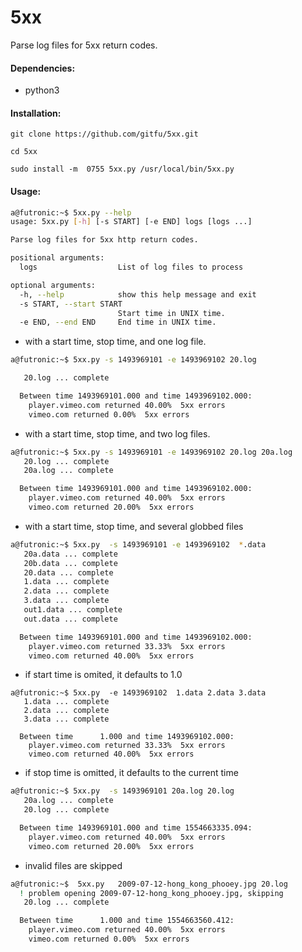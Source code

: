 # 5xx
Parse log files for 5xx return codes.

#### Dependencies:
* python3

#### Installation:
```
git clone https://github.com/gitfu/5xx.git

cd 5xx

sudo install -m  0755 5xx.py /usr/local/bin/5xx.py
```

#### Usage:

```sh
a@futronic:~$ 5xx.py --help
usage: 5xx.py [-h] [-s START] [-e END] logs [logs ...]

Parse log files for 5xx http return codes.

positional arguments:
  logs                  List of log files to process

optional arguments:
  -h, --help            show this help message and exit
  -s START, --start START
                        Start time in UNIX time.
  -e END, --end END     End time in UNIX time.
```
* with a start time, stop time, and one log file.
```sh
a@futronic:~$ 5xx.py -s 1493969101 -e 1493969102 20.log

   20.log ... complete     

  Between time 1493969101.000 and time 1493969102.000:
	player.vimeo.com returned 40.00%  5xx errors 
	vimeo.com returned 0.00%  5xx errors 
```
* with a start time, stop time, and two log files.
```bash
a@futronic:~$ 5xx.py -s 1493969101 -e 1493969102 20.log 20a.log
   20.log ... complete     
   20a.log ... complete     

  Between time 1493969101.000 and time 1493969102.000:
	player.vimeo.com returned 40.00%  5xx errors 
	vimeo.com returned 20.00%  5xx errors 
```
* with a start time, stop time, and several globbed files
```sh
a@futronic:~$ 5xx.py  -s 1493969101 -e 1493969102  *.data
   20a.data ... complete     
   20b.data ... complete     
   20.data ... complete     
   1.data ... complete     
   2.data ... complete     
   3.data ... complete     
   out1.data ... complete     
   out.data ... complete     

  Between time 1493969101.000 and time 1493969102.000:
	player.vimeo.com returned 33.33%  5xx errors 
	vimeo.com returned 40.00%  5xx errors 
```
* if start time is omited, it defaults to 1.0
```
a@futronic:~$ 5xx.py  -e 1493969102  1.data 2.data 3.data
   1.data ... complete     
   2.data ... complete     
   3.data ... complete     

  Between time      1.000 and time 1493969102.000:
	player.vimeo.com returned 33.33%  5xx errors 
	vimeo.com returned 40.00%  5xx errors 
```
* if stop time is omitted, it defaults to the current time
```sh
a@futronic:~$ 5xx.py  -s 1493969101 20a.log 20.log
   20a.log ... complete     
   20.log ... complete     

  Between time 1493969101.000 and time 1554663335.094:
	player.vimeo.com returned 40.00%  5xx errors 
	vimeo.com returned 20.00%  5xx errors 
```
* invalid files are skipped
```sh
a@futronic:~$  5xx.py   2009-07-12-hong_kong_phooey.jpg 20.log
  ! problem opening 2009-07-12-hong_kong_phooey.jpg, skipping  
   20.log ... complete     

  Between time      1.000 and time 1554663560.412:
	player.vimeo.com returned 40.00%  5xx errors 
	vimeo.com returned 0.00%  5xx errors 
```

